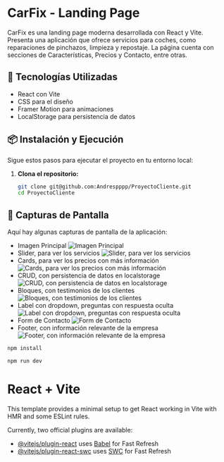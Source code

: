 # CarFix - Landing Page

CarFix es una landing page moderna desarrollada con React y Vite. Presenta una aplicación que ofrece servicios para coches, como reparaciones de pinchazos, limpieza y repostaje. La página cuenta con secciones de Características, Precios y Contacto, entre otras.

## 🚀 Tecnologías Utilizadas

- React con Vite
- CSS para el diseño
- Framer Motion para animaciones
- LocalStorage para persistencia de datos

## 📦 Instalación y Ejecución

Sigue estos pasos para ejecutar el proyecto en tu entorno local:

1. **Clona el repositorio:**
   ```bash
   git clone git@github.com:Andrespppp/ProyectoCliente.git
   cd ProyectoCliente
## 📸 Capturas de Pantalla

Aquí hay algunas capturas de pantalla de la aplicación:

- Imagen Principal
![Imagen Principal](./public/images/1.png)
- Slider, para ver los servicios
![Slider, para ver los servicios](./public/images/2.png)
- Cards, para ver los precios con más información
![Cards, para ver los precios con más información](./public/images//3.png)
- CRUD, con persistencia de datos en localstorage
![CRUD, con persistencia de datos en localstorage](./public/images/4.png)
- Bloques, con testimonios de los clientes
![Bloques, con testimonios de los clientes](./public/images/5.png)
- Label con dropdown, preguntas con respuesta oculta
![Label con dropdown, preguntas con respuesta oculta](./public/images/6.png)
- Form de Contacto
![Form de Contacto](./public/images/7.png)
- Footer, con información relevante de la empresa
![Footer, con información relevante de la empresa](./public/images/8.png)

```bash
npm install
````
```bash
npm run dev
````


# React + Vite

This template provides a minimal setup to get React working in Vite with HMR and some ESLint rules.

Currently, two official plugins are available:

- [@vitejs/plugin-react](https://github.com/vitejs/vite-plugin-react/blob/main/packages/plugin-react/README.md) uses [Babel](https://babeljs.io/) for Fast Refresh
- [@vitejs/plugin-react-swc](https://github.com/vitejs/vite-plugin-react-swc) uses [SWC](https://swc.rs/) for Fast Refresh
